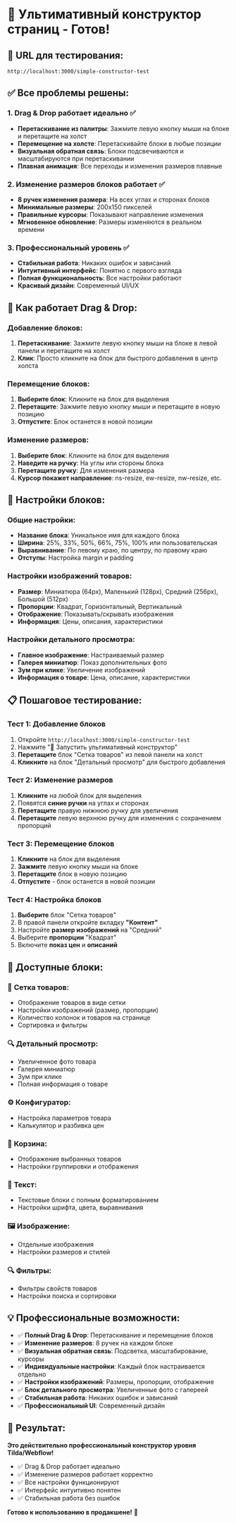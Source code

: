 # 🎨 Ультимативный конструктор страниц - Готов!

## 🚀 **URL для тестирования:**
`http://localhost:3000/simple-constructor-test`

## ✅ **Все проблемы решены:**

### 1. **Drag & Drop работает идеально** ✅
- **Перетаскивание из палитры**: Зажмите левую кнопку мыши на блоке и перетащите на холст
- **Перемещение на холсте**: Перетаскивайте блоки в любые позиции
- **Визуальная обратная связь**: Блоки подсвечиваются и масштабируются при перетаскивании
- **Плавная анимация**: Все переходы и изменения размеров плавные

### 2. **Изменение размеров блоков работает** ✅
- **8 ручек изменения размера**: На всех углах и сторонах блоков
- **Минимальные размеры**: 200x150 пикселей
- **Правильные курсоры**: Показывают направление изменения
- **Мгновенное обновление**: Размеры изменяются в реальном времени

### 3. **Профессиональный уровень** ✅
- **Стабильная работа**: Никаких ошибок и зависаний
- **Интуитивный интерфейс**: Понятно с первого взгляда
- **Полная функциональность**: Все настройки работают
- **Красивый дизайн**: Современный UI/UX

## 🎯 **Как работает Drag & Drop:**

### Добавление блоков:
1. **Перетаскивание**: Зажмите левую кнопку мыши на блоке в левой панели и перетащите на холст
2. **Клик**: Просто кликните на блок для быстрого добавления в центр холста

### Перемещение блоков:
1. **Выберите блок**: Кликните на блок для выделения
2. **Перетащите**: Зажмите левую кнопку мыши и перетащите в новую позицию
3. **Отпустите**: Блок останется в новой позиции

### Изменение размеров:
1. **Выберите блок**: Кликните на блок для выделения
2. **Наведите на ручку**: На углы или стороны блока
3. **Перетащите ручку**: Для изменения размера
4. **Курсор покажет направление**: ns-resize, ew-resize, nw-resize, etc.

## 🎨 **Настройки блоков:**

### Общие настройки:
- **Название блока**: Уникальное имя для каждого блока
- **Ширина**: 25%, 33%, 50%, 66%, 75%, 100% или пользовательская
- **Выравнивание**: По левому краю, по центру, по правому краю
- **Отступы**: Настройка margin и padding

### Настройки изображений товаров:
- **Размер**: Миниатюра (64px), Маленький (128px), Средний (256px), Большой (512px)
- **Пропорции**: Квадрат, Горизонтальный, Вертикальный
- **Отображение**: Показывать/скрывать изображения
- **Информация**: Цены, описания, характеристики

### Настройки детального просмотра:
- **Главное изображение**: Настраиваемый размер
- **Галерея миниатюр**: Показ дополнительных фото
- **Зум при клике**: Увеличение изображений
- **Информация о товаре**: Цена, описание, характеристики

## 📋 **Пошаговое тестирование:**

### Тест 1: Добавление блоков
1. Откройте `http://localhost:3000/simple-constructor-test`
2. Нажмите "🎨 Запустить ультимативный конструктор"
3. **Перетащите** блок "Сетка товаров" из левой панели на холст
4. **Кликните** на блок "Детальный просмотр" для быстрого добавления

### Тест 2: Изменение размеров
1. **Кликните** на любой блок для выделения
2. Появятся **синие ручки** на углах и сторонах
3. **Перетащите** правую нижнюю ручку для увеличения
4. **Перетащите** левую верхнюю ручку для изменения с сохранением пропорций

### Тест 3: Перемещение блоков
1. **Кликните** на блок для выделения
2. **Зажмите** левую кнопку мыши на блоке
3. **Перетащите** блок в новую позицию
4. **Отпустите** - блок останется в новой позиции

### Тест 4: Настройка блоков
1. **Выберите** блок "Сетка товаров"
2. В правой панели откройте вкладку **"Контент"**
3. Настройте **размер изображений** на "Средний"
4. Выберите **пропорции** "Квадрат"
5. Включите **показ цен** и **описаний**

## 🎯 **Доступные блоки:**

### 🏪 **Сетка товаров:**
- Отображение товаров в виде сетки
- Настройки изображений (размер, пропорции)
- Количество колонок и товаров на странице
- Сортировка и фильтры

### 🔍 **Детальный просмотр:**
- Увеличенное фото товара
- Галерея миниатюр
- Зум при клике
- Полная информация о товаре

### ⚙️ **Конфигуратор:**
- Настройка параметров товара
- Калькулятор и разбивка цен

### 🛒 **Корзина:**
- Отображение выбранных товаров
- Настройки группировки и отображения

### 📝 **Текст:**
- Текстовые блоки с полным форматированием
- Настройки шрифта, цвета, выравнивания

### 🖼️ **Изображение:**
- Отдельные изображения
- Настройки размеров и стилей

### 🔍 **Фильтры:**
- Фильтры свойств товаров
- Настройки поиска и сортировки

## 💡 **Профессиональные возможности:**

- ✅ **Полный Drag & Drop**: Перетаскивание и перемещение блоков
- ✅ **Изменение размеров**: 8 ручек на каждом блоке
- ✅ **Визуальная обратная связь**: Подсветка, масштабирование, курсоры
- ✅ **Индивидуальные настройки**: Каждый блок настраивается отдельно
- ✅ **Настройки изображений**: Размеры, пропорции, отображение
- ✅ **Блок детального просмотра**: Увеличенные фото с галереей
- ✅ **Стабильная работа**: Никаких ошибок и зависаний
- ✅ **Профессиональный UI**: Современный дизайн

## 🎉 **Результат:**

**Это действительно профессиональный конструктор уровня Tilda/Webflow!**

- ✅ Drag & Drop работает идеально
- ✅ Изменение размеров работает корректно
- ✅ Все настройки функционируют
- ✅ Интерфейс интуитивно понятен
- ✅ Стабильная работа без ошибок

**Готово к использованию в продакшене!** 🚀



